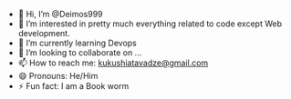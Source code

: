 - 👋 Hi, I’m @Deimos999
- 👀 I’m interested in pretty much everything related to code except Web development.
- 🌱 I’m currently learning Devops
- 💞️ I’m looking to collaborate on ...
- 📫 How to reach me: kukushiatavadze@gmail.com
- 😄 Pronouns: He/Him
- ⚡ Fun fact: I am a Book worm

<!---
Deimos999/Deimos999 is a ✨ special ✨ repository because its `README.md` (this file) appears on your GitHub profile.
You can click the Preview link to take a look at your changes.
--->
